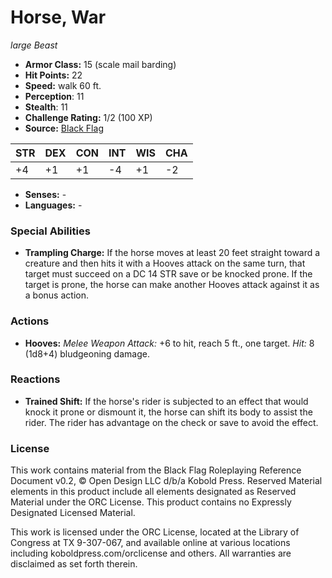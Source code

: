 # Horse, War

*large* *Beast*

- **Armor Class:** 15 (scale mail barding)
- **Hit Points:** 22 
- **Speed:** walk 60 ft.
- **Perception**: 11
- **Stealth**: 11
- **Challenge Rating:** 1/2 (100 XP)
- **Source:** [Black Flag](https://koboldpress.com/kpstore/product/tovrpg-pg-mv/)

| STR | DEX | CON | INT | WIS | CHA |
| --- | --- | --- | --- | --- | --- |
| +4 | +1 | +1 | -4 | +1 | -2 |

- **Senses:** -
- **Languages:** -

### Special Abilities

- **Trampling Charge:** If the horse moves at least 20 feet straight toward a creature and then hits it with a Hooves attack on the same turn, that target must succeed on a DC 14 STR save or be knocked prone. If the target is prone, the horse can make another Hooves attack against it as a bonus action.

### Actions

- **Hooves:** _Melee Weapon Attack:_ +6 to hit, reach 5 ft., one target. _Hit:_ 8 (1d8+4) bludgeoning damage.

### Reactions

- **Trained Shift:** If the horse's rider is subjected to an effect that would knock it prone or dismount it, the horse can shift its body to assist the rider. The rider has advantage on the check or save to avoid the effect.


### License

This work contains material from the Black Flag Roleplaying Reference Document v0.2, © Open Design LLC d/b/a Kobold Press. Reserved Material elements in this product include all elements designated as Reserved Material under the ORC License. This product contains no Expressly Designated Licensed Material.

This work is licensed under the ORC License, located at the Library of Congress at TX 9-307-067, and available online at various locations including koboldpress.com/orclicense and others. All warranties are disclaimed as set forth therein.
